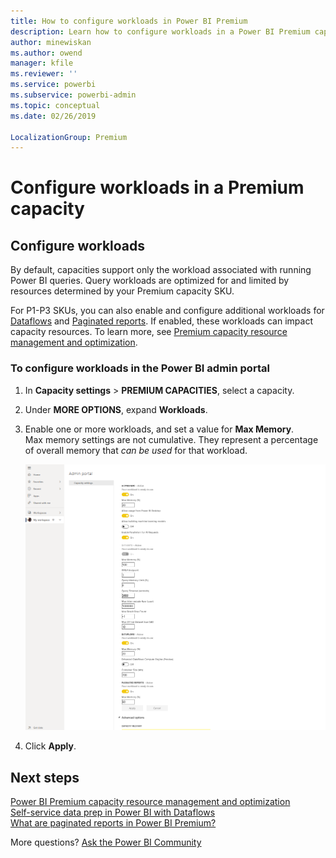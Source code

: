 ```yaml
---
title: How to configure workloads in Power BI Premium
description: Learn how to configure workloads in a Power BI Premium capacity.
author: minewiskan
ms.author: owend
manager: kfile
ms.reviewer: ''
ms.service: powerbi
ms.subservice: powerbi-admin
ms.topic: conceptual
ms.date: 02/26/2019

LocalizationGroup: Premium
---
```


# Configure workloads in a Premium capacity

## Configure workloads

By default, capacities support only the workload associated with running Power BI queries. Query workloads are optimized for and limited by resources determined by your Premium capacity SKU. 

For P1-P3 SKUs, you can also enable and configure additional workloads for [Dataflows](service-dataflows-overview.md) and [Paginated reports](paginated-reports-report-builder-power-bi.md). If enabled, these workloads can impact capacity resources. To learn more, see [Premium capacity resource management and optimization](service-premium-understand-how-it-works.md).

### To configure workloads in the Power BI admin portal

1. In **Capacity settings** > **PREMIUM CAPACITIES**, select a capacity.

1. Under **MORE OPTIONS**, expand **Workloads**.

1. Enable one or more workloads, and set a value for **Max Memory**.   
Max memory settings are not cumulative. They represent a percentage of overall memory that *can be used* for that workload.

    
    ![Enable workloads](media/service-admin-premium-workloads/admin-portal-workloads.png)

1. Click **Apply**.


## Next steps

[Power BI Premium capacity resource management and optimization](service-premium-understand-how-it-works.md)   
[Self-service data prep in Power BI with Dataflows](service-dataflows-overview.md)   
[What are paginated reports in Power BI Premium?](paginated-reports-report-builder-power-bi.md)   

More questions? [Ask the Power BI Community](http://community.powerbi.com/)